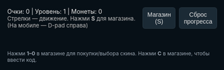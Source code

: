 <!doctype html>
<html lang="ru">
<head>
<meta charset="utf-8" />
<meta name="viewport" content="width=device-width,initial-scale=1,viewport-fit=cover" />
<title>Snake Adventures — Web</title>
<style>
  :root{
    --bg:#071017;
    --ui:#e6e6e6;
    --accent:#f5c518;
  }
  html,body{height:100%;margin:0;background:var(--bg);color:var(--ui);font-family:Inter,system-ui,Segoe UI,Roboto,"Helvetica Neue",Arial;}
  #gameWrap{display:flex;flex-direction:column;align-items:center;justify-content:center;height:100%;gap:8px;padding:10px;box-sizing:border-box;}
  canvas{background:#000;border-radius:8px;touch-action:none;}
  .topbar{width:100%;display:flex;justify-content:space-between;align-items:center;max-width:900px;}
  .info{font-size:14px;color:var(--ui);}
  .hint{font-size:13px;color:#bdbdbd}
  .controls{display:flex;gap:8px;align-items:center;}
  button{background:#1b2a35;color:var(--ui);border:1px solid rgba(255,255,255,0.05);padding:8px 10px;border-radius:6px;font-size:14px}
  button.primary{background:linear-gradient(90deg,#2b7a78,#4db6ac);color:#012; font-weight:600}
  /* Shop modal */
  .modal{position:fixed;inset:0;display:none;align-items:center;justify-content:center;background:linear-gradient(rgba(2,6,10,0.6),rgba(2,6,10,0.8));z-index:40;padding:15px}
  .panel{background:#071017;width:100%;max-width:900px;border-radius:10px;padding:15px;box-shadow:0 8px 30px rgba(0,0,0,0.6);border:1px solid rgba(255,255,255,0.03)}
  .shop-grid{display:grid;grid-template-columns:repeat(auto-fill,minmax(160px,1fr));gap:10px;margin-top:10px;}
  .skin-card{display:flex;align-items:center;gap:10px;padding:8px;border-radius:8px;background:rgba(255,255,255,0.02);border:1px solid rgba(255,255,255,0.02)}
  .swatch{width:38px;height:38px;border-radius:6px;border:1px solid rgba(0,0,0,0.4)}
  .skin-info{flex:1}
  .code-row{display:flex;gap:8px;align-items:center;margin-top:12px}
  input[type="text"]{background:#0f1720;border:1px solid rgba(255,255,255,0.04);color:var(--ui);padding:8px;border-radius:6px;flex:1}
  .small{font-size:13px;color:#cfcfcf}
  /* Mobile D-pad */
  .dpad{position:fixed;right:14px;bottom:14px;z-index:30;display:flex;flex-direction:column;gap:6px;}
  .dpad-row{display:flex;gap:6px;}
  .dbtn{width:56px;height:56px;border-radius:10px;background:rgba(255,255,255,0.03);display:flex;align-items:center;justify-content:center;font-size:20px;color:var(--ui);-webkit-user-select:none;user-select:none;touch-action:none}
  .dpad .center{width:56px;height:56px;opacity:0}
  @media(min-width:900px){ .dpad{display:none} }
  /* small helpers */
  .muted{color:#9aa6b2}
  .footer-hint{font-size:12px;color:#9aa6b2;margin-top:6px}
</style>
</head>
<body>
<div id="gameWrap">
  <div class="topbar">
    <div>
      <div class="info" id="stats">Очки: 0 | Уровень: 1 | Монеты: 0</div>
      <div class="hint">Стрелки — движение. Нажми <strong>S</strong> для магазина. (На мобиле — D-pad справа)</div>
    </div>
    <div class="controls">
      <button id="btnShop">Магазин (S)</button>
      <button id="btnReset">Сброс прогресса</button>
    </div>
  </div>

  <canvas id="game" width="800" height="600"></canvas>
  <div class="footer-hint">Нажми <strong>1–0</strong> в магазине для покупки/выбора скина. Нажми <strong>C</strong> в магазине, чтобы ввести код.</div>
</div>

<!-- Shop modal -->
<div id="modal" class="modal" role="dialog" aria-hidden="true">
  <div class="panel" aria-modal="true">
    <div style="display:flex;justify-content:space-between;align-items:center">
      <div>
        <div style="font-size:18px">Магазин скинов</div>
        <div class="small" id="coinsLabel">Монеты: 0</div>
      </div>
      <div style="display:flex;gap:8px;">
        <button id="closeShop">Закрыть (Esc)</button>
        <button id="clearBtn" style="background:#2b2b2b">Очистить локал</button>
      </div>
    </div>

    <div class="shop-grid" id="shopGrid"></div>

    <div style="margin-top:12px;display:flex;flex-direction:column;gap:8px">
      <div class="small">Кодовое окно (на английском):</div>
      <div class="code-row">
        <input type="text" id="codeInput" placeholder="Введи код, затем нажми Применить" />
        <button id="applyCode" class="primary">Применить (C)</button>
      </div>
      <div class="small muted">Введи <strong>stop</strong> → получишь 1,000,000 монет и секретный радужный скин №11 (скрыт в магазине).</div>
      <div style="margin-top:6px" class="small muted">Подсказка: на мобильных нажми на карточку скина, чтобы купить/выбрать.</div>
    </div>
  </div>
</div>

<!-- Mobile D-pad -->
<div class="dpad" id="dpad" aria-hidden="false">
  <div class="dpad-row" style="justify-content:center">
    <div class="dbtn" data-dir="up">↑</div>
  </div>
  <div class="dpad-row">
    <div class="dbtn" data-dir="left">←</div>
    <div class="dbtn center"></div>
    <div class="dbtn" data-dir="right">→</div>
  </div>
  <div class="dpad-row" style="justify-content:center">
    <div class="dbtn" data-dir="down">↓</div>
  </div>
</div>

<script>
/*
  Snake Adventures — Web HTML5 single file.
  Features:
  - Levels/maps
  - Bonuses minimal (we keep core features)
  - Coins (10 per food)
  - Shop with 10 skins (100..1000)
  - Code "stop" unlocks 1,000,000 coins + secret rainbow skin #11
  - Mobile touch D-pad
  - Persistence via localStorage
*/

// Canvas & grid
const canvas = document.getElementById('game');
const ctx = canvas.getContext('2d');
let WIDTH = canvas.width, HEIGHT = canvas.height;
const CELL = 20;
const COLS = Math.floor(WIDTH / CELL), ROWS = Math.floor(HEIGHT / CELL);

// Game state (persisted)
const STORAGE_KEY = 'snake_adventures_v1';
let state = {
  coins: 0,
  unlocked: [0], // skin indices unlocked (0 = default)
  currentSkin: 0,
  secretUnlocked: false
};

// Predefined skins/colors
const SKINS = [
  [0,200,0],    //1
  [0,255,255],  //2
  [255,0,0],    //3
  [255,255,0],  //4
  [255,105,180],//5
  [0,0,255],    //6
  [255,140,0],  //7
  [128,0,128],  //8
  [139,69,19],  //9
  [192,192,192] //10
];
const skinPrices = [100,200,300,400,500,600,700,800,900,1000];
const RAINBOW = [[255,0,0],[255,127,0],[255,255,0],[0,255,0],[0,0,255],[75,0,130],[148,0,211]];
let rainbowIndex = 0;

// Maps (walls) — coords are in grid units (x,y)
const MAPS = [
  [], // level 1: empty
  Array.from({length:25},(_,i)=>[5+i,10]), // level2: horizontal wall
  (()=>{
    let arr = [];
    for(let y=5;y<20;y++) arr.push([15,y]);
    for(let y=10;y<25;y++) arr.push([25,y]);
    return arr;
  })()
];

// Runtime game variables
let snake = [[10,10]];
let dir = [1,0];
let food = spawnFood();
let score = 0;
let level = 0;
let speed = 10; // ticks per second
let tickAcc = 0;
let lastTime = performance.now();
let gameOver = false;
let shopOpen = false;

// Load state
function loadState(){
  try{
    const raw = localStorage.getItem(STORAGE_KEY);
    if(raw){
      const s = JSON.parse(raw);
      Object.assign(state, s);
    }
  }catch(e){}
}
function saveState(){
  try{ localStorage.setItem(STORAGE_KEY, JSON.stringify(state)); }catch(e){}
}
loadState();

// UI elements
const statsEl = document.getElementById('stats');
const btnShop = document.getElementById('btnShop');
const modal = document.getElementById('modal');
const shopGrid = document.getElementById('shopGrid');
const coinsLabel = document.getElementById('coinsLabel');
const closeShop = document.getElementById('closeShop');
const codeInput = document.getElementById('codeInput');
const applyCode = document.getElementById('applyCode');
const btnReset = document.getElementById('btnReset');
const clearBtn = document.getElementById('clearBtn');

function colorToCss(c){ return `rgb(${c[0]},${c[1]},${c[2]})`; }
function drawRect(x,y,w,h,color){ ctx.fillStyle=color; ctx.fillRect(x,y,w,h); }

// Helpers
function spawnFood(){
  while(true){
    const x = Math.floor(Math.random()*COLS);
    const y = Math.floor(Math.random()*ROWS);
    // avoid snake & walls
    if(snake.some(s=>s[0]===x && s[1]===y)) continue;
    if(MAPS[level].some(w=>w[0]===x && w[1]===y)) continue;
    return [x,y];
  }
}

function posEquals(a,b){ return a[0]===b[0] && a[1]===b[1]; }

function checkCollision(pos){
  // wall or self (excluding head)
  if(MAPS[level].some(w=>w[0]===pos[0] && w[1]===pos[1])) return true;
  for(let i=1;i<snake.length;i++) if(posEquals(snake[i],pos)) return true;
  return false;
}

function resetGame(){
  snake = [[10,10]];
  dir = [1,0];
  food = spawnFood();
  score = 0;
  level = 0;
  gameOver = false;
}

// Input handling
const keysDown = {};
window.addEventListener('keydown', (e)=>{
  if(e.key === 's' || e.key === 'S'){
    toggleShop(true);
    return;
  }
  if(e.key === 'c' || e.key === 'C'){
    if(shopOpen){ codeInput.focus(); }
  }
  if(shopOpen){
    // numeric shortcuts 1..0 -> 1..10
    if(/^[1-9]$/.test(e.key) || e.key === '0'){
      const idx = (e.key==='0') ? 9 : (parseInt(e.key)-1);
      buyOrSelect(idx);
    }
    if(e.key === 'Escape'){ toggleShop(false); }
    return;
  }
  if(e.key === 'ArrowUp' && !(dir[0]===0 && dir[1]===1)){ dir=[0,-1]; }
  else if(e.key === 'ArrowDown' && !(dir[0]===0 && dir[1]===-1)){ dir=[0,1]; }
  else if(e.key === 'ArrowLeft' && !(dir[0]===1 && dir[1]===0)){ dir=[-1,0]; }
  else if(e.key === 'ArrowRight' && !(dir[0]===-1 && dir[1]===0)){ dir=[1,0]; }
});

btnShop.addEventListener('click', ()=> toggleShop(true));
closeShop.addEventListener('click', ()=> toggleShop(false));
btnReset.addEventListener('click', ()=> { if(confirm('Сбросить игру и прогресс?')){ resetGame(); state = {coins:0,unlocked:[0],currentSkin:0,secretUnlocked:false}; saveState(); renderShop(); }});
clearBtn.addEventListener('click', ()=> { if(confirm('Полностью очистить локальное хранилище?')){ localStorage.removeItem(STORAGE_KEY); loadState(); resetGame(); saveState(); renderShop(); }});

// Shop rendering & logic
function renderShop(){
  shopGrid.innerHTML = '';
  // normal skins
  for(let i=0;i<SKINS.length;i++){
    const card = document.createElement('div'); card.className='skin-card';
    const sw = document.createElement('div'); sw.className='swatch'; sw.style.background = colorToCss(SKINS[i]);
    const info = document.createElement('div'); info.className='skin-info';
    const title = document.createElement('div'); title.textContent = `Скин ${i+1}`;
    const price = document.createElement('div'); price.className='small muted';
    const unlocked = state.unlocked.includes(i);
    price.textContent = unlocked ? 'Куплен' : `${skinPrices[i]} монет`;
    info.appendChild(title); info.appendChild(price);
    const btn = document.createElement('button'); btn.textContent = unlocked ? (state.currentSkin===i ? 'Выбран' : 'Выбрать') : 'Купить';
    btn.onclick = ()=> buyOrSelect(i);
    card.onclick = ()=> buyOrSelect(i);
    card.appendChild(sw); card.appendChild(info); card.appendChild(btn);
    shopGrid.appendChild(card);
  }
  // secret skin slot (if unlocked show)
  if(state.secretUnlocked){
    const card = document.createElement('div'); card.className='skin-card';
    const sw = document.createElement('div'); sw.className='swatch';
    sw.style.background = colorToCss(RAINBOW[rainbowIndex%RAINBOW.length]);
    const info = document.createElement('div'); info.className='skin-info';
    const title = document.createElement('div'); title.textContent = `Секретный скин 11`;
    const price = document.createElement('div'); price.className='small muted';
    price.textContent = 'Секретный (открыт)';
    info.appendChild(title); info.appendChild(price);
    const btn = document.createElement('button'); btn.textContent = (state.currentSkin===10) ? 'Выбран' : 'Выбрать';
    btn.onclick = ()=> buyOrSelect(10);
    card.onclick = ()=> buyOrSelect(10);
    card.appendChild(sw); card.appendChild(info); card.appendChild(btn);
    shopGrid.appendChild(card);
  }
  coinsLabel.textContent = `Монеты: ${state.coins}`;
}

// buy/select function
function buyOrSelect(idx){
  if(idx === 10){ // secret
    if(!state.secretUnlocked) return;
    state.currentSkin = 10;
    saveState(); renderShop();
    return;
  }
  if(state.unlocked.includes(idx)){
    state.currentSkin = idx;
    saveState(); renderShop(); return;
  }
  const price = skinPrices[idx];
  if(state.coins >= price){
    state.coins -= price;
    state.unlocked.push(idx);
    state.currentSkin = idx;
    saveState(); renderShop();
  } else {
    alert('Не хватает монет для покупки.');
  }
}

// Code apply
applyCode.addEventListener('click', applyCodeHandler);
function applyCodeHandler(){
  const code = codeInput.value.trim().toLowerCase();
  if(code === 'stop'){
    state.coins += 1000000;
    state.secretUnlocked = true;
    if(!state.unlocked.includes(10)) state.unlocked.push(10);
    saveState();
    alert('Код принят — 1,000,000 монет начислено, секретный скин открыт!');
    codeInput.value='';
    renderShop();
  } else {
    alert('Неверный код.');
  }
}

// Toggle shop
function toggleShop(open){
  shopOpen = open;
  modal.style.display = open ? 'flex' : 'none';
  renderShop();
  if(open) codeInput.blur();
}

// Game draw
function draw(){
  // background
  ctx.fillStyle = '#000';
  ctx.fillRect(0,0,WIDTH,HEIGHT);

  // draw walls
  ctx.fillStyle = '#ffffff';
  for(const w of MAPS[level]){
    ctx.fillStyle = '#ffffff';
    ctx.fillRect(w[0]*CELL, w[1]*CELL, CELL-1, CELL-1);
  }

  // draw food
  ctx.fillStyle = '#ff3b3b';
  ctx.fillRect(food[0]*CELL, food[1]*CELL, CELL-1, CELL-1);

  // draw snake
  let skinColor;
  if(state.currentSkin === 10){
    skinColor = RAINBOW[rainbowIndex % RAINBOW.length];
    rainbowIndex++;
  } else {
    skinColor = SKINS[state.currentSkin] || SKINS[0];
  }
  ctx.fillStyle = colorToCss(skinColor);
  for(let i=0;i<snake.length;i++){
    const s = snake[i];
    const shrink = i===0 ? 0 : 2; // head slightly bigger
    ctx.fillRect(s[0]*CELL, s[1]*CELL, CELL-shrink, CELL-shrink);
  }

  // HUD done outside
  statsEl.textContent = `Очки: ${score} | Уровень: ${level+1} | Монеты: ${state.coins}`;
}

// Game tick
function step(){
  // move head
  const newHead = [snake[0][0]+dir[0], snake[0][1]+dir[1]];

  // bounds check
  if(newHead[0] < 0 || newHead[0] >= COLS || newHead[1] < 0 || newHead[1] >= ROWS){
    gameOver = true;
    // show simple game over -> reset
    if(confirm('Game Over — начать заново?')){ resetGame(); }
    else { resetGame(); }
    return;
  }
  if(checkCollision(newHead)){
    gameOver = true;
    if(confirm('Ты врезался — начать заново?')){ resetGame(); }
    else { resetGame(); }
    return;
  }

  snake.unshift(newHead);

  if(posEquals(newHead, food)){
    score++;
    state.coins += 10;
    saveState();
    // level up every 5 points
    if(score % 5 === 0 && level < MAPS.length-1){
      level++;
      // reset snake
      snake = [[10,10]];
      dir = [1,0];
    }
    food = spawnFood();
  } else {
    snake.pop();
  }
}

// Main loop with time-based tick
function loop(now){
  const dt = (now - lastTime)/1000;
  lastTime = now;
  if(!shopOpen){
    tickAcc += dt;
    const interval = 1 / speed;
    while(tickAcc >= interval){
      step();
      tickAcc -= interval;
    }
  }
  draw();
  requestAnimationFrame(loop);
}

// Touch / D-pad handlers (mobile)
const dpad = document.getElementById('dpad');
dpad.addEventListener('touchstart', dpadTouch, {passive:false});
dpad.addEventListener('touchmove', dpadTouch, {passive:false});
dpad.addEventListener('click', (e)=>{
  const el = e.target.closest('.dbtn');
  if(!el) return;
  const d = el.getAttribute('data-dir');
  applyDir(d);
});
function dpadTouch(e){
  e.preventDefault();
  const touch = e.touches[0];
  if(!touch) return;
  const el = document.elementFromPoint(touch.clientX, touch.clientY);
  if(!el) return;
  const btn = el.closest('.dbtn');
  if(!btn) return;
  const d = btn.getAttribute('data-dir');
  applyDir(d);
}
function applyDir(d){
  if(d==='up' && !(dir[0]===0 && dir[1]===1)) dir = [0,-1];
  if(d==='down' && !(dir[0]===0 && dir[1]===-1)) dir = [0,1];
  if(d==='left' && !(dir[0]===1 && dir[1]===0)) dir = [-1,0];
  if(d==='right' && !(dir[0]===-1 && dir[1]===0)) dir = [1,0];
}

// Prevent page scroll when swiping on canvas
document.body.addEventListener('touchmove', function(e){
  if(e.target === canvas || e.target.closest('.dpad')) e.preventDefault();
}, {passive:false});

// Responsive canvas resizing (keep integer multiple of CELL)
function fitCanvas(){
  const wrap = document.getElementById('gameWrap');
  // adapt to viewport while keeping aspect ratio 4:3-ish
  const maxW = Math.min(window.innerWidth-20, 900);
  const maxH = window.innerHeight - 140;
  let targetW = Math.min(800, maxW);
  let targetH = Math.min(600, maxH);
  // adjust to multiples of CELL
  const cols = Math.floor(targetW / CELL);
  const rows = Math.floor(targetH / CELL);
  targetW = cols * CELL;
  targetH = rows * CELL;
  canvas.width = targetW;
  canvas.height = targetH;
  // update global dims
  WIDTH = canvas.width; HEIGHT = canvas.height;
  // update COLS/ROWS dynamic (not constants now)
  // Note: we'll just re-calc spawn bounds
}
window.addEventListener('resize', ()=>{ fitCanvas(); });
fitCanvas();
renderShop();
requestAnimationFrame(loop);

// Save when leaving
window.addEventListener('beforeunload', ()=> saveState());

</script>
</body>
</html>
